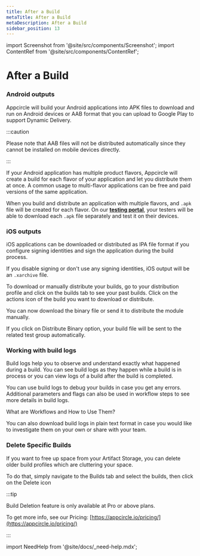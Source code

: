 ```yaml
---
title: After a Build
metaTitle: After a Build
metaDescription: After a Build
sidebar_position: 13
---
```


import Screenshot from '@site/src/components/Screenshot';
import ContentRef from '@site/src/components/ContentRef';

# After a Build

### Android outputs

Appcircle will build your Android applications into APK files to download and run on Android devices or AAB format that you can upload to Google Play to support Dynamic Delivery.

:::caution

Please note that AAB files will not be distributed automatically since they cannot be installed on mobile devices directly.

:::

If your Android application has multiple product flavors, Appcircle will create a build for each flavor of your application and let you distribute them at once. A common usage to multi-flavor applications can be free and paid versions of the same application.

When you build and distribute an application with multiple flavors, and `.apk` file will be created for each flavor. On our [**testing portal**](../distribute/downloading-binaries.md), your testers will be able to download each `.apk` file separately and test it on their devices.

### iOS outputs

iOS applications can be downloaded or distributed as IPA file format if you configure signing identities and sign the application during the build process.

If you disable signing or don't use any signing identities, iOS output will be an `.xarchive` file.

To download or manually distribute your builds, go to your distribution profile and click on the builds tab to see your past builds. Click on the actions icon of the build you want to download or distribute.

<Screenshot url='https://cdn.appcircle.io/docs/assets/build-ios-distribute-artifacts.png' />

You can now download the binary file or send it to distribute the module manually.

If you click on Distribute Binary option, your build file will be sent to the related test group automatically.

### Working with build logs

Build logs help you to observe and understand exactly what happened during a build. You can see build logs as they happen while a build is in process or you can view logs of a build after the build is completed.

You can use build logs to debug your builds in case you get any errors. Additional parameters and flags can also be used in workflow steps to see more details in build logs.

<ContentRef url="/workflows/why-to-use-workflows">What are Workflows and How to Use Them?</ContentRef>

You can also download build logs in plain text format in case you would like to investigate them on your own or share with your team.

### Delete Specific Builds

If you want to free up space from your Artifact Storage, you can delete older build profiles which are cluttering your space.

To do that, simply navigate to the Builds tab and select the builds, then click on the Delete icon

<Screenshot url='https://cdn.appcircle.io/docs/assets/build-delete-specific.png' />

:::tip

Build Deletion feature is only available at Pro or above plans.

To get more info, see our Pricing: [https://appcircle.io/pricing/](https://appcircle.io/pricing/)

:::

import NeedHelp from '@site/docs/\_need-help.mdx';

<NeedHelp />
